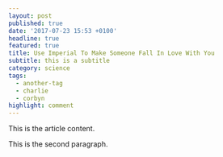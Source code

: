 ```yaml
---
layout: post
published: true
date: '2017-07-23 15:53 +0100'
headline: true
featured: true
title: Use Imperial To Make Someone Fall In Love With You
subtitle: this is a subtitle
category: science
tags:
  - another-tag
  - charlie
  - corbyn
highlight: comment
---
```

This is the article content.

This is the second paragraph.
